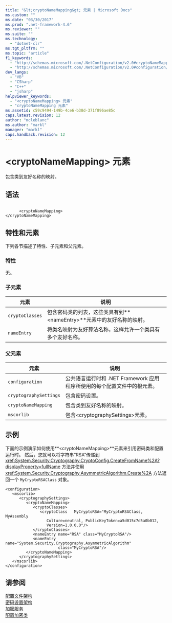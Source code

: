```yaml
---
title: "&lt;cryptoNameMapping&gt; 元素 | Microsoft Docs"
ms.custom: ""
ms.date: "03/30/2017"
ms.prod: ".net-framework-4.6"
ms.reviewer: ""
ms.suite: ""
ms.technology: 
  - "dotnet-clr"
ms.tgt_pltfrm: ""
ms.topic: "article"
f1_keywords: 
  - "http://schemas.microsoft.com/.NetConfiguration/v2.0#cryptoNameMapping"
  - "http://schemas.microsoft.com/.NetConfiguration/v2.0#configuration/mscorlib/cryptographySettings/cryptoNameMapping"
dev_langs: 
  - "VB"
  - "CSharp"
  - "C++"
  - "jsharp"
helpviewer_keywords: 
  - "<cryptoNameMapping> 元素"
  - "cryptoNameMapping 元素"
ms.assetid: c59c9494-149b-4ce6-b38d-371f896ae85c
caps.latest.revision: 12
author: "mcleblanc"
ms.author: "markl"
manager: "markl"
caps.handback.revision: 12
---
```

# &lt;cryptoNameMapping&gt; 元素
包含类到友好名称的映射。  
  
## 语法  
  
```  
  
      <cryptoNameMapping>   
</cryptoNameMapping>  
```  
  
## 特性和元素  
 下列各节描述了特性、子元素和父元素。  
  
### 特性  
 无。  
  
### 子元素  
  
|元素|说明|  
|--------|--------|  
|`cryptoClasses`|包含密码类的列表，这些类具有到**\<nameEntry\>**元素中的友好名称的映射。|  
|`nameEntry`|将类名映射为友好算法名称，这样允许一个类具有多个友好名称。|  
  
### 父元素  
  
|元素|说明|  
|--------|--------|  
|`configuration`|公共语言运行时和 .NET Framework 应用程序所使用的每个配置文件中的根元素。|  
|`cryptographySettings`|包含密码设置。|  
|`cryptoNameMapping`|包含类到友好名称的映射。|  
|`mscorlib`|包含\<cryptographySettings\>元素。|  
  
## 示例  
 下面的示例演示如何使用**\<cryptoNameMapping\>**元素来引用密码类和配置运行时。  然后，您就可以将字符串“RSA”传递到 <xref:System.Security.Cryptography.CryptoConfig.CreateFromName%2A?displayProperty=fullName> 方法并使用 <xref:System.Security.Cryptography.AsymmetricAlgorithm.Create%2A> 方法返回一个 `MyCryptoRSAClass` 对象。  
  
```  
<configuration>  
   <mscorlib>  
      <cryptographySettings>  
         <cryptoNameMapping>  
            <cryptoClasses>  
               <cryptoClass   MyCryptoRSA="MyCryptoRSAClass, MyAssembly  
                  Culture=neutral, PublicKeyToken=a5d015c7d5a0b012,  
                  Version=1.0.0.0"/>  
            </cryptoClasses>  
            <nameEntry name="RSA" class="MyCryptoRSA"/>  
            <nameEntry name="System.Security.Cryptography.AsymmetricAlgorithm"  
                       class="MyCryptoRSA"/>  
         </cryptoNameMapping>  
      </cryptographySettings>  
   </mscorlib>  
</configuration>  
```  
  
## 请参阅  
 [配置文件架构](../../../../../docs/framework/configure-apps/file-schema/index.md)   
 [密码设置架构](../../../../../docs/framework/configure-apps/file-schema/cryptography/index.md)   
 [加密服务](../../../../../docs/standard/security/cryptographic-services.md)   
 [配置加密类](../../../../../docs/framework/configure-apps/configure-cryptography-classes.md)